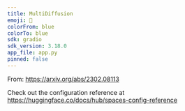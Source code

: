 ```yaml
---
title: MultiDiffusion
emoji: 🐢
colorFrom: blue
colorTo: blue
sdk: gradio
sdk_version: 3.18.0
app_file: app.py
pinned: false
---
```


From: https://arxiv.org/abs/2302.08113

Check out the configuration reference at https://huggingface.co/docs/hub/spaces-config-reference
